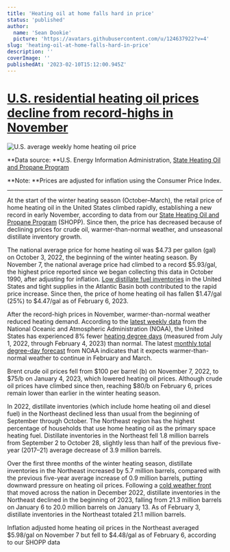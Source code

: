 ```yaml
---
title: 'Heating oil at home falls hard in price'
status: 'published'
author:
  name: 'Sean Dookie'
  picture: 'https://avatars.githubusercontent.com/u/124637922?v=4'
slug: 'heating-oil-at-home-falls-hard-in-price'
description: ''
coverImage: ''
publishedAt: '2023-02-10T15:12:00.945Z'
---
```


# [U.S. residential heating oil prices decline from record-highs in November](https://www.eia.gov/todayinenergy/detail.php?id=55479#)

![U.S. average weekly home heating oil price](https://www.eia.gov/todayinenergy/images/2023.02.09/main.svg)

**Data source: **U.S. Energy Information Administration, [State Heating Oil and Propane Program](https://www.eia.gov/petroleum/heatingoilpropane/)<br>

**Note: **Prices are adjusted for inflation using the Consumer Price Index.

---

At the start of the winter heating season (October–March), the retail price of home heating oil in the United States climbed rapidly, establishing a new record in early November, according to data from our [State Heating Oil and Propane Program](https://www.eia.gov/petroleum/heatingoilpropane/) (SHOPP). Since then, the price has decreased because of declining prices for crude oil, warmer-than-normal weather, and unseasonal distillate inventory growth.

The national average price for home heating oil was $4.73 per gallon (gal) on October 3, 2022, the beginning of the winter heating season. By November 7, the national average price had climbed to a record $5.93/gal, the highest price reported since we began collecting this data in October 1990, after adjusting for inflation. [Low distillate fuel inventories](https://www.eia.gov/petroleum/weekly/archive/2022/221102/includes/analysis_print.php) in the United States and tight supplies in the Atlantic Basin both contributed to the rapid price increase. Since then, the price of home heating oil has fallen $1.47/gal (25%) to $4.47/gal as of February 6, 2023.

After the record-high prices in November, warmer-than-normal weather reduced heating demand. According to the [latest weekly data](https://www.cpc.ncep.noaa.gov/products/analysis_monitoring/cdus/degree_days/hfstwpws.txt) from the National Oceanic and Atmospheric Administration (NOAA), the United States has experienced 8% fewer [heating degree days](https://www.eia.gov/tools/glossary/index.php?id=A) (measured from July 1, 2022, through February 4, 2023) than normal. The latest [monthly total degree-day forecast](https://www.cpc.ncep.noaa.gov/pacdir/DDdir/ddforecast.txt) from NOAA indicates that it expects warmer-than-normal weather to continue in February and March.

Brent crude oil prices fell from $100 per barrel (b) on November 7, 2022, to $75/b on January 4, 2023, which lowered heating oil prices. Although crude oil prices have climbed since then, reaching $80/b on February 6, prices remain lower than earlier in the winter heating season.

In 2022, distillate inventories (which include home heating oil and diesel fuel) in the Northeast declined less than usual from the beginning of September through October. The Northeast region has the highest percentage of households that use home heating oil as the primary space heating fuel. Distillate inventories in the Northeast fell 1.8 million barrels from September 2 to October 28, slightly less than half of the previous five-year (2017–21) average decrease of 3.9 million barrels.

Over the first three months of the winter heating season, distillate inventories in the Northeast increased by 5.7 million barrels, compared with the previous five-year average increase of 0.9 million barrels, putting downward pressure on heating oil prices. Following a [cold weather front](https://earthobservatory.nasa.gov/images/150797/weather-whiplash) that moved across the nation in December 2022, distillate inventories in the Northeast declined in the beginning of 2023, falling from 21.3 million barrels on January 6 to 20.0 million barrels on January 13. As of February 3, distillate inventories in the Northeast totaled 21.1 million barrels.

Inflation adjusted home heating oil prices in the Northeast averaged $5.98/gal on November 7 but fell to $4.48/gal as of February 6, according to our SHOPP data

